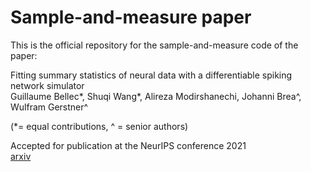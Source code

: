 # Sample-and-measure paper

This is the official repository for the sample-and-measure code of the paper:

Fitting summary statistics of neural data with a differentiable spiking network simulator  
Guillaume Bellec*, Shuqi Wang*, Alireza Modirshanechi, Johanni Brea^, Wulfram Gerstner^  

(*= equal contributions, ^ = senior authors)

Accepted for publication at the NeurIPS conference 2021  
[arxiv](https://arxiv.org/abs/2106.10064)

